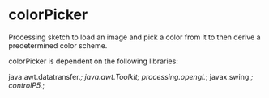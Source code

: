colorPicker
===========

Processing sketch to load an image and pick a color from it to then derive a predetermined color scheme.

colorPicker is dependent on the following libraries:

java.awt.datatransfer.*;
java.awt.Toolkit; 
processing.opengl.*;
javax.swing.*; 
controlP5.*;